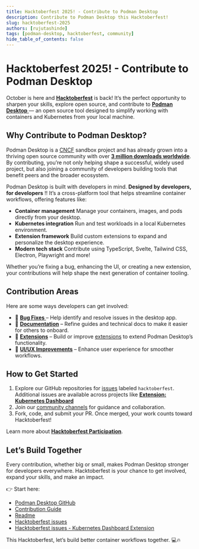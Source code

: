 ```yaml
---
title: Hacktoberfest 2025! - Contribute to Podman Desktop
description: Contribute to Podman Desktop this Hacktoberfest!
slug: hacktoberfest-2025
authors: [rujutashinde]
tags: [podman-desktop, hacktoberfest, community]
hide_table_of_contents: false
---
```


# Hacktoberfest 2025! - Contribute to Podman Desktop

October is here and [**Hacktoberfest**](https://hacktoberfest.com/) is back! It’s the perfect opportunity to sharpen your skills, explore open source, and contribute to [**Podman Desktop** ](https://podman-desktop.io/) — an open source tool designed to simplify working with containers and Kubernetes from your local machine.

## Why Contribute to Podman Desktop?

Podman Desktop is a [CNCF](https://www.cncf.io/) sandbox project and has already grown into a thriving open source community with over [**3 million downloads worldwide**](https://podman-desktop.io/blog/3-million). By contributing, you’re not only helping shape a successful, widely used project, but also joining a community of developers building tools that benefit peers and the broader ecosystem.

Podman Desktop is built with developers in mind. **Designed by developers, for developers** !!
It’s a cross-platform tool that helps streamline container workflows, offering features like:

- **Container management** Manage your containers, images, and pods directly from your desktop.
- **Kubernetes integration** Run and test workloads in a local Kubernetes environment.
- **Extension framework** Build custom extensions to expand and personalize the desktop experience.
- **Modern tech stack** Contribute using TypeScript, Svelte, Tailwind CSS, Electron, Playwright and more!

Whether you’re fixing a bug, enhancing the UI, or creating a new extension, your contributions will help shape the next generation of container tooling.

## Contribution Areas

Here are some ways developers can get involved:

- 🐛 [**Bug Fixes** ](https://github.com/podman-desktop/podman-desktop/issues?q=is%3Aissue%20state%3Aopen%20type%3ABug)– Help identify and resolve issues in the desktop app.
- 📝 [**Documentation**](https://podman-desktop.io/docs/intro) – Refine guides and technical docs to make it easier for others to onboard.
- 🔌 [**Extensions**](https://podman-desktop.io/extend) – Build or improve [extensions](https://github.com/podman-desktop?q=extension&type=all&language=&sort=) to extend Podman Desktop’s functionality.
- 🎨 [**UI/UX Improvements**](https://github.com/podman-desktop/podman-desktop/issues?q=is%3Aissue%20state%3Aopen%20%20label%3A%22UX%2FUI%20Issue%22) – Enhance user experience for smoother workflows.

## How to Get Started

1. Explore our GitHub repositories for [issues](https://github.com/podman-desktop/podman-desktop/issues?q=is%3Aissue%20state%3Aopen%20label%3Ahacktoberfest) labeled `hacktoberfest`. Additional issues are available across projects like [**Extension: Kubernetes Dashboard**](https://github.com/podman-desktop/extension-kubernetes-dashboard/issues?q=state%3Aopen%20label%3Ahacktoberfest)
2. Join our [community channels](https://github.com/podman-desktop/podman-desktop/tree/main?tab=readme-ov-file#communication) for guidance and collaboration.
3. Fork, code, and submit your PR. Once merged, your work counts toward Hacktoberfest!

Learn more about [**Hacktoberfest Participation**](https://hacktoberfest.com/participation/).

## Let’s Build Together

Every contribution, whether big or small, makes Podman Desktop stronger for developers everywhere. Hacktoberfest is your chance to get involved, expand your skills, and make an impact.

👉 Start here:

- [Podman Desktop GitHub](https://github.com/podman-desktop/podman-desktop)
- [Contribution Guide](https://github.com/podman-desktop/podman-desktop/blob/main/CONTRIBUTING.md)
- [Readme](https://github.com/podman-desktop/podman-desktop/blob/main/README.md)
- [Hacktoberfest issues](https://github.com/podman-desktop/podman-desktop/issues?q=is%3Aissue%20state%3Aopen%20label%3Ahacktoberfest)
- [Hacktoberfest issues - Kubernetes Dashboard Extension](https://github.com/podman-desktop/extension-kubernetes-dashboard/issues?q=state%3Aopen%20label%3Ahacktoberfest)

This Hacktoberfest, let’s build better container workflows together. 💻🔥
